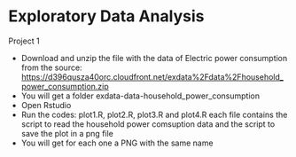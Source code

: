 Exploratory Data Analysis
======================
Project 1

* Download and unzip the file with the data of Electric power consumption from the source: https://d396qusza40orc.cloudfront.net/exdata%2Fdata%2Fhousehold_power_consumption.zip
* You will get a folder exdata-data-household_power_consumption
* Open Rstudio
* Run the codes: plot1.R, plot2.R, plot3.R and plot4.R each file contains the script to read the household power comsuption data and the script to save the plot in a png file
* You will get for each one a PNG  with the same name

